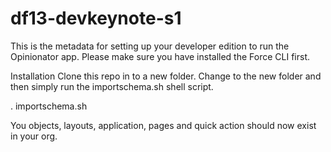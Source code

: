 df13-devkeynote-s1
==================

This is the metadata for setting up your developer edition to run the Opinionator app. Please make sure you have installed the Force CLI first.

Installation
Clone this repo in to a new folder. Change to the new folder and then simply run the importschema.sh shell script.

. importschema.sh

You objects, layouts, application, pages and quick action should now exist in your org.


